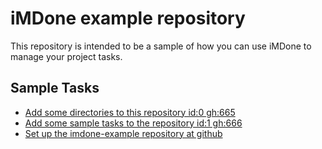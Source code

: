 iMDone example repository
====
This repository is intended to be a sample of how you can use iMDone to manage your project tasks.

Sample Tasks
----
- [Add some directories to this repository id:0 gh:665](#TODO:0)
- [Add some sample tasks to the repository id:1 gh:666](#TODO:30)
- [Set up the imdone-example repository at github](#DONE:0)
